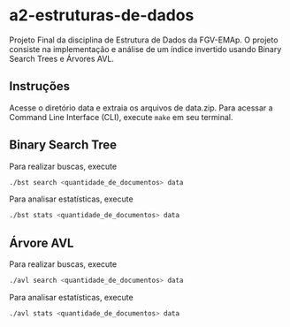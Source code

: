 # a2-estruturas-de-dados
Projeto Final da disciplina de Estrutura de Dados da FGV-EMAp. O projeto consiste na implementação e análise de um índice invertido usando Binary Search Trees e Árvores AVL.

## Instruções
Acesse o diretório data e extraia os arquivos de data.zip.
Para acessar a Command Line Interface (CLI), execute ```make``` em seu terminal.

## Binary Search Tree
Para realizar buscas, execute
```bash
./bst search <quantidade_de_documentos> data
```
Para analisar estatísticas, execute
```bash
./bst stats <quantidade_de_documentos> data
```

## Árvore AVL
Para realizar buscas, execute
```bash
./avl search <quantidade_de_documentos> data
```
Para analisar estatísticas, execute
```bash
./avl stats <quantidade_de_documentos> data
```
